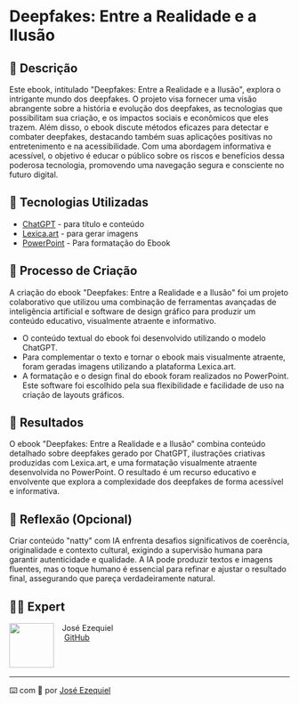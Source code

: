 # Deepfakes: Entre a Realidade e a Ilusão

## 📒 Descrição
Este ebook, intitulado "Deepfakes: Entre a Realidade e a Ilusão", explora o intrigante mundo dos deepfakes. O projeto visa fornecer uma visão abrangente sobre a história e evolução dos deepfakes, as tecnologias que possibilitam sua criação, e os impactos sociais e econômicos que eles trazem. Além disso, o ebook discute métodos eficazes para detectar e combater deepfakes, destacando também suas aplicações positivas no entretenimento e na acessibilidade. Com uma abordagem informativa e acessível, o objetivo é educar o público sobre os riscos e benefícios dessa poderosa tecnologia, promovendo uma navegação segura e consciente no futuro digital.

## 🤖 Tecnologias Utilizadas

- [ChatGPT](https://chat.openai.com/) - para título e conteúdo
- [Lexica.art](https://lexica.art/) - para gerar imagens
- [PowerPoint](https://www.microsoft.com/en/microsoft-365/powerpoint) - Para formatação do Ebook

  
## 🧐 Processo de Criação
A criação do ebook "Deepfakes: Entre a Realidade e a Ilusão" foi um projeto colaborativo que utilizou uma combinação de ferramentas avançadas de inteligência artificial e software de design gráfico para produzir um conteúdo educativo, visualmente atraente e informativo.

- O conteúdo textual do ebook foi desenvolvido utilizando o modelo ChatGPT.
- Para complementar o texto e tornar o ebook mais visualmente atraente, foram geradas imagens utilizando a plataforma Lexica.art.
- A formatação e o design final do ebook foram realizados no PowerPoint. Este software foi escolhido pela sua flexibilidade e facilidade de uso na criação de layouts gráficos.

## 🚀 Resultados
O ebook "Deepfakes: Entre a Realidade e a Ilusão" combina conteúdo detalhado sobre deepfakes gerado por ChatGPT, ilustrações criativas produzidas com Lexica.art, e uma formatação visualmente atraente desenvolvida no PowerPoint. O resultado é um recurso educativo e envolvente que explora a complexidade dos deepfakes de forma acessível e informativa.

## 💭 Reflexão (Opcional)
Criar conteúdo "natty" com IA enfrenta desafios significativos de coerência, originalidade e contexto cultural, exigindo a supervisão humana para garantir autenticidade e qualidade. A IA pode produzir textos e imagens fluentes, mas o toque humano é essencial para refinar e ajustar o resultado final, assegurando que pareça verdadeiramente natural.


## 👨‍💻 Expert

<p>
    <img 
      align=left 
      margin=10 
      width=80 
      src="https://avatars.githubusercontent.com/u/142677123?v=4"
    />
    <p>&nbsp&nbsp&nbspJosé Ezequiel<br>
    &nbsp&nbsp&nbsp
    <a href="https://github.com/JoseEzequielNeto">
    GitHub</a>&nbsp;&nbsp;
    </p>
</p>
<br/><br/>
<p>

---

⌨️ com 💜 por [José Ezequiel](https://github.com/JoseEzequielNeto)

